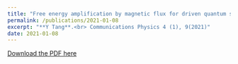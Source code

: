 ```yaml
---
title: "Free energy amplification by magnetic flux for driven quantum systems"
permalink: /publications/2021-01-08
excerpt: "**Y Tang**.<br> Communications Physics 4 (1), 9(2021)"
date: 2021-01-08
---
```


[Download the PDF here](https://github.com/jamestang23/jamestang23.github.io/blob/master/17.pdf)



